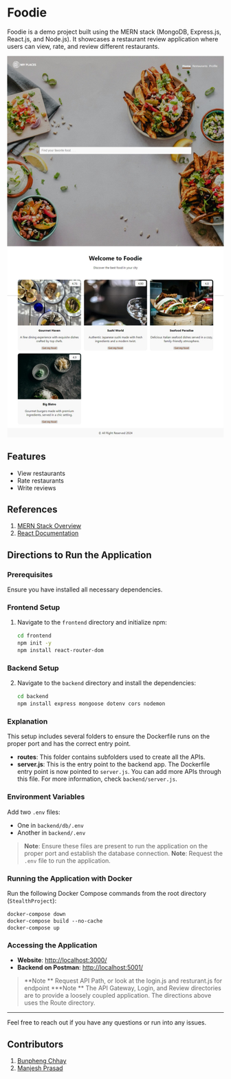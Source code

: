 # Foodie
Foodie is a demo project built using the MERN stack (MongoDB, Express.js, React.js, and Node.js). It showcases a restaurant review application where users can view, rate, and review different restaurants.

![Alt text](Foodie.jpeg)

## Features

- View restaurants
- Rate restaurants
- Write reviews

## References

1. [MERN Stack Overview](https://www.mongodb.com/mern-stack)
2. [React Documentation](https://reactjs.org/docs/getting-started.html)

## Directions to Run the Application

### Prerequisites

Ensure you have installed all necessary dependencies.

### Frontend Setup

1. Navigate to the `frontend` directory and initialize npm:

    ```bash
    cd frontend
    npm init -y
    npm install react-router-dom
    ```
### Backend Setup

2. Navigate to the `backend` directory and install the dependencies:

    ```bash
    cd backend
    npm install express mongoose dotenv cors nodemon
    ```

### Explanation

This setup includes several folders to ensure the Dockerfile runs on the proper port and has the correct entry point.

- **routes**: This folder contains subfolders used to create all the APIs.
- **server.js**: This is the entry point to the backend app. The Dockerfile entry point is now pointed to `server.js`. You can add more APIs through this file. For more information, check `backend/server.js`.

### Environment Variables

Add two `.env` files:

- One in `backend/db/.env`
- Another in `backend/.env`

> **Note**: Ensure these files are present to run the application on the proper port and establish the database connection.
> **Note**: Request the `.env` file to run the application.


### Running the Application with Docker

Run the following Docker Compose commands from the root directory (`StealthProject`):

    docker-compose down
    docker-compose build --no-cache
    docker-compose up

### Accessing the Application

- **Website**: [http://localhost:3000/](http://localhost:3000/)
- **Backend on Postman**: [http://localhost:5001/](http://localhost:5001/api/...)
>**Note ** Request API Path, or look at the login.js and resturant.js for endpoint
>***Note ** The API Gateway, Login, and Review directories are to provide a loosely coupled application. The directions above uses the Route directory. 

---

Feel free to reach out if you have any questions or run into any issues.

## Contributors
1. [Bunpheng Chhay](https://github.com/Bunphengchhay)
2. [Manjesh Prasad](https://github.com/Jay-tech456)